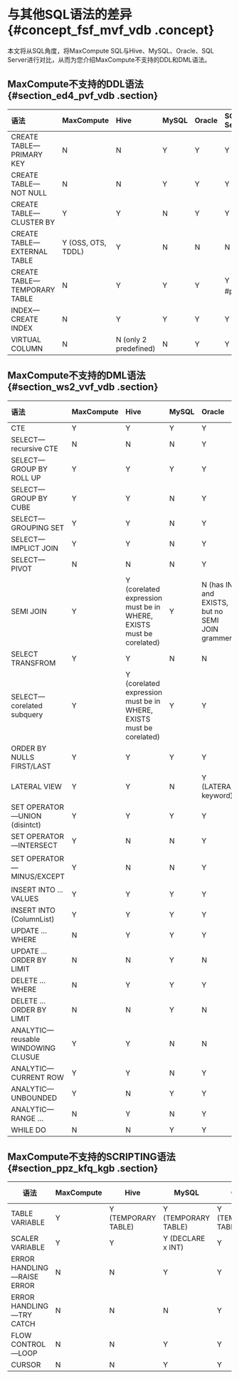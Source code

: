 # 与其他SQL语法的差异 {#concept_fsf_mvf_vdb .concept}

本文将从SQL角度，将MaxCompute SQL与Hive、MySQL、Oracle、SQL Server进行对比，从而为您介绍MaxCompute不支持的DDL和DML语法。

## MaxCompute不支持的DDL语法 {#section_ed4_pvf_vdb .section}

|语法|MaxCompute|Hive|MySQL|Oracle|SQL Server|
|:-|:---------|:---|:----|:-----|:---------|
|CREATE TABLE—PRIMARY KEY|N|N|Y|Y|Y|
|CREATE TABLE—NOT NULL|N|N|Y|Y|Y|
|CREATE TABLE—CLUSTER BY|Y|Y|N|Y|Y|
|CREATE TABLE—EXTERNAL TABLE|Y \(OSS, OTS, TDDL\)|Y|N|N|N|
|CREATE TABLE—TEMPORARY TABLE|N|Y|Y|Y|Y （with \#prefix）|
|INDEX—CREATE INDEX|N|Y|Y|Y|Y|
|VIRTUAL COLUMN|N|N \(only 2 predefined\)|N|Y|Y|

## MaxCompute不支持的DML语法 {#section_ws2_vvf_vdb .section}

|语法|MaxCompute|Hive|MySQL|Oracle|SQL Server|
|:-|:---------|:---|:----|:-----|:---------|
|CTE|Y|Y|Y|Y|Y|
|SELECT—recursive CTE|N|N|N|Y|Y|
|SELECT—GROUP BY ROLL UP|Y|Y|Y|Y|Y|
|SELECT—GROUP BY CUBE|Y|Y|N|Y|Y|
|SELECT—GROUPING SET|Y|Y|N|Y|Y|
|SELECT—IMPLICT JOIN|Y|Y|N|Y|Y|
|SELECT—PIVOT|N|N|N|Y|Y|
|SEMI JOIN|Y|Y \(corelated expression must be in WHERE, EXISTS must be corelated\)|Y|N \(has IN and EXISTS, but no SEMI JOIN grammer\)|N \(has IN and EXISTS, but no SEMI JOIN grammer\)|
|SELECT TRANSFROM|Y|Y|N|N|N|
|SELECT—corelated subquery|Y|Y \(corelated expression must be in WHERE, EXISTS must be corelated\)|Y|Y|Y|
|ORDER BY NULLS FIRST/LAST|Y|Y|Y|Y|Y|
|LATERAL VIEW|Y|Y|N|Y \(LATERAL keyword\)|Y \(CROSS APPLY keyword\)|
|SET OPERATOR—UNION \(disintct\)|Y|Y|Y|Y|Y|
|SET OPERATOR—INTERSECT|Y|N|N|Y|Y|
|SET OPERATOR—MINUS/EXCEPT|Y|N|N|Y|Y（keyword EXCEPT）|
|INSERT INTO ... VALUES|Y|Y|Y|Y|Y|
|INSERT INTO \(ColumnList\)|Y|Y|Y|Y|Y|
|UPDATE … WHERE|N|Y|Y|Y|Y|
|UPDATE … ORDER BY LIMIT|N|N|Y|N|Y|
|DELETE … WHERE|N|Y|Y|Y|Y|
|DELETE … ORDER BY LIMIT|N|N|Y|N|N|
|ANALYTIC—reusable WINDOWING CLUSUE|Y|Y|N|N|N \(can implement with join\)|
|ANALYTIC—CURRENT ROW|Y|Y|N|Y|Y|
|ANALYTIC—UNBOUNDED|Y|N|Y|Y|Y|
|ANALYTIC—RANGE …|N|Y|N|Y|Y|
|WHILE DO|N|N|Y|Y|Y|

## MaxCompute不支持的SCRIPTING语法 {#section_ppz_kfq_kgb .section}

|语法|MaxCompute|Hive|MySQL|Oracle|SQL Server|
|--|----------|----|-----|------|----------|
|TABLE VARIABLE|Y|Y \(TEMPORARY TABLE\)|Y \(TEMPORARY TABLE\)|Y \(TEMPLORARY TABLE\)|Y|
|SCALER VARIABLE|Y|Y|Y \(DECLARE x INT\)|Y|Y|
|ERROR HANDLING—RAISE ERROR|N|N|Y|Y|Y|
|ERROR HANDLING—TRY CATCH|N|N|N|Y|Y|
|FLOW CONTROL—LOOP|N|N|Y|Y|Y|
|CURSOR|N|N|Y|Y|Y|

